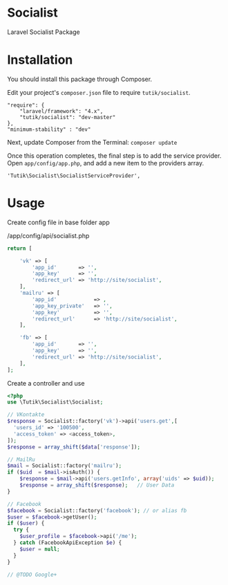 Socialist
=========
Laravel Socialist Package

Installation
=======
You should install this package through Composer.

Edit your project's `composer.json` file to require `tutik/socialist`.

	"require": {
		"laravel/framework": "4.x",
		"tutik/socialist": "dev-master"
	},
	"minimum-stability" : "dev"

Next, update Composer from the Terminal:
    `composer update`

Once this operation completes, the final step is to add the service provider. Open `app/config/app.php`, and add a new item to the providers array.

  `'Tutik\Socialist\SocialistServiceProvider',`


Usage 
=======
Create config file in base folder app

/app/config/api/socialist.php

```php
return [

    'vk' => [
        'app_id'       => '',
        'app_key'      => '',
        'redirect_url' => 'http://site/socialist',
    ],
    'mailru' => [
        'app_id'            => ,
        'app_key_private'   => '',
        'app_key'           => '',
        'redirect_url'      => 'http://site/socialist',
    ],

    'fb' => [
        'app_id'       => '',
        'app_key'      => '',
        'redirect_url' => 'http://site/socialist',
    ],
];
```


Create a controller and use

```php
<?php
use \Tutik\Socialist\Socialist;
```

```php
// VKontakte
$response = Socialist::factory('vk')->api('users.get',[
  'users_id' => '100500',   
  'access_token' => <access_token>,
]);
$response = array_shift($data['response']);
```

```php
// MailRu
$mail = Socialist::factory('mailru');
if ($uid  = $mail->isAuth()) {
    $response = $mail->api('users.getInfo', array('uids' => $uid));
    $response = array_shift($response);   // User Data
}
```

```php
// Facebook
$facebook = Socialist::factory('facebook'); // or alias fb
$user = $facebook->getUser();
if ($user) {
  try {
    $user_profile = $facebook->api('/me');
  } catch (FacebookApiException $e) {
    $user = null;
  }
}
```

```php
// @TODO Google+


```
